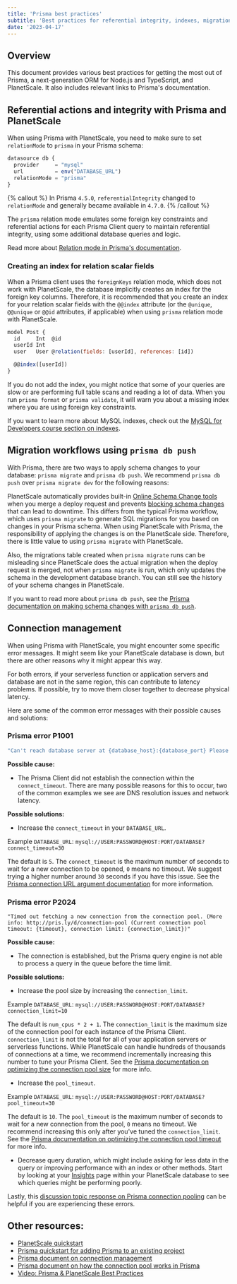 ```yaml
---
title: 'Prisma best practices'
subtitle: 'Best practices for referential integrity, indexes, migrations, and common errors when using Prisma with PlanetScale'
date: '2023-04-17'
---
```


## Overview

This document provides various best practices for getting the most out of Prisma, a next-generation ORM for Node.js and TypeScript, and PlanetScale. It also includes relevant links to Prisma's documentation.

## Referential actions and integrity with Prisma and PlanetScale

When using Prisma with PlanetScale, you need to make sure to set `relationMode` to `prisma` in your Prisma schema:

```js
datasource db {
  provider     = "mysql"
  url          = env("DATABASE_URL")
  relationMode = "prisma"
}
```

{% callout %}
In Prisma `4.5.0`, `referentialIntegrity` changed to `relationMode` and generally became available in `4.7.0`.
{% /callout %}

The `prisma` relation mode emulates some foreign key constraints and referential actions for each Prisma Client query to maintain referential integrity, using some additional database queries and logic.

Read more about [Relation mode in Prisma's documentation](https://www.prisma.io/docs/concepts/components/prisma-schema/relations/relation-mode).

### Creating an index for relation scalar fields

When a Prisma client uses the `foreignKeys` relation mode, which does not work with PlanetScale, the database implicitly creates an index for the foreign key columns. Therefore, it is recommended that you create an index for your relation scalar fields with the `@@index` attribute (or the `@unique`, `@@unique` or `@@id` attributes, if applicable) when using `prisma` relation mode with PlanetScale.

```js
model Post {
  id     Int  @id
  userId Int
  user   User @relation(fields: [userId], references: [id])

  @@index([userId])
}
```

If you do not add the index, you might notice that some of your queries are slow or are performing full table scans and reading a lot of data. When you run `prisma format` or `prisma validate`, it will warn you about a missing index where you are using foreign key constraints.

If you want to learn more about MySQL indexes, check out the [MySQL for Developers course section on indexes](https://planetscale.com/learn/courses/mysql-for-developers/indexes/introduction-to-indexes).

## Migration workflows using `prisma db push`

With Prisma, there are two ways to apply schema changes to your database: `prisma migrate` and `prisma db push`. We recommend `prisma db push` over `prisma migrate dev` for the following reasons:

PlanetScale automatically provides built-in [Online Schema Change tools](/docs/learn/how-online-schema-change-tools-work) when you merge a deploy request and prevents [blocking schema changes](/docs/concepts/nonblocking-schema-changes) that can lead to downtime. This differs from the typical Prisma workflow, which uses `prisma migrate` to generate SQL migrations for you based on changes in your Prisma schema. When using PlanetScale with Prisma, the responsibility of applying the changes is on the PlanetScale side. Therefore, there is little value to using `prisma migrate` with PlanetScale.

Also, the migrations table created when `prisma migrate` runs can be misleading since PlanetScale does the actual migration when the deploy request is merged, not when `prisma migrate` is run, which only updates the schema in the development database branch. You can still see the history of your schema changes in PlanetScale.

If you want to read more about `prisma db push`, see the [Prisma documentation on making schema changes with `prisma db push`](https://www.prisma.io/docs/guides/database/planetscale#how-to-make-schema-changes-with-db-push).

## Connection management

When using Prisma with PlanetScale, you might encounter some specific error messages. It might seem like your PlanetScale database is down, but there are other reasons why it might appear this way.

For both errors, if your serverless function or application servers and database are not in the same region, this can contribute to latency problems. If possible, try to move them closer together to decrease physical latency.

Here are some of the common error messages with their possible causes and solutions:

### Prisma error P1001

```bash
"Can't reach database server at {database_host}:{database_port} Please make sure your database server is running at {database_host}:{database_port}."
```

**Possible cause:**

- The Prisma Client did not establish the connection within the `connect_timeout`. There are many possible reasons for this to occur, two of the common examples we see are DNS resolution issues and network latency.

**Possible solutions:**

- Increase the `connect_timeout` in your `DATABASE_URL`.

Example `DATABASE_URL`: `mysql://USER:PASSWORD@HOST:PORT/DATABASE?connect_timeout=30`

The default is `5`. The `connect_timeout` is the maximum number of seconds to wait for a new connection to be opened, `0` means no timeout. We suggest trying a higher number around `30` seconds if you have this issue. See the [Prisma connection URL argument documentation](https://www.prisma.io/docs/concepts/database-connectors/mysql#arguments) for more information.

### Prisma error P2024

```
"Timed out fetching a new connection from the connection pool. (More info: http://pris.ly/d/connection-pool (Current connection pool timeout: {timeout}, connection limit: {connection_limit})"
```

**Possible cause:**

- The connection is established, but the Prisma query engine is not able to process a query in the queue before the time limit.

**Possible solutions:**

- Increase the pool size by increasing the `connection_limit`.

Example `DATABASE_URL`: `mysql://USER:PASSWORD@HOST:PORT/DATABASE?connection_limit=10`

The default is `num_cpus * 2 + 1`. The `connection_limit` is the maximum size of the connection pool for each instance of the Prisma Client. `connection_limit` is not the total for all of your application servers or serverless functions. While PlanetScale can handle hundreds of thousands of connections at a time, we recommend incrementally increasing this number to tune your Prisma Client. See the [Prisma documentation on optimizing the connection pool size](https://www.prisma.io/docs/guides/performance-and-optimization/connection-management#optimizing-the-connection-pool) for more info.

- Increase the `pool_timeout`.

Example `DATABASE_URL`: `mysql://USER:PASSWORD@HOST:PORT/DATABASE?pool_timeout=30`

The default is `10`. The `pool_timeout` is the maximum number of seconds to wait for a new connection from the pool, `0` means no timeout. We recommend increasing this only after you've tuned the `connection_limit`. See the [Prisma documentation on optimizing the connection pool timeout](https://www.prisma.io/docs/guides/performance-and-optimization/connection-management#optimizing-the-connection-pool) for more info.

- Decrease query duration, which might include asking for less data in the query or improving performance with an index or other methods. Start by looking at your [Insights](/docs/concepts/query-insights) page within your PlanetScale database to see which queries might be performing poorly.

Lastly, this [discussion topic response on Prisma connection pooling](https://github.com/planetscale/discussion/discussions/188#discussioncomment-3808093) can be helpful if you are experiencing these errors.

## Other resources:

- [PlanetScale quickstart](/docs/prisma/prisma-quickstart)
- [Prisma quickstart for adding Prisma to an existing project](https://www.prisma.io/docs/getting-started/setup-prisma/add-to-existing-project/relational-databases-typescript-planetscale)
- [Prisma document on connection management](https://www.prisma.io/docs/guides/performance-and-optimization/connection-management)
- [Prisma document on how the connection pool works in Prisma](https://www.prisma.io/docs/concepts/components/prisma-client/working-with-prismaclient/connection-pool#how-the-connection-pool-works)
- [Video: Prisma & PlanetScale Best Practices](https://youtu.be/iaHt5_hg44c)
